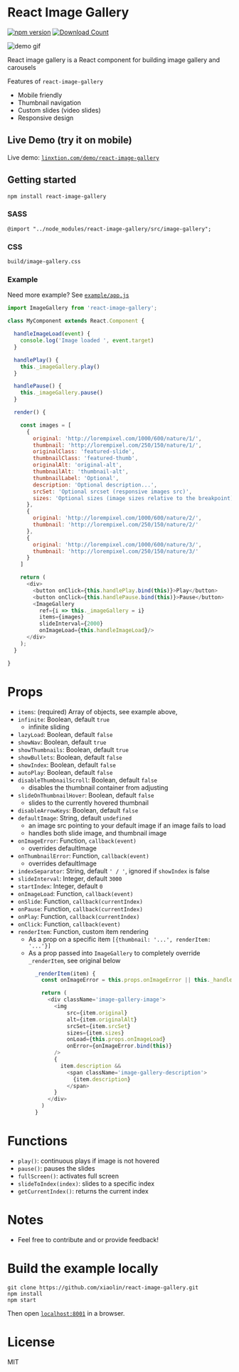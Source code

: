 React Image Gallery
===

[![npm version](https://badge.fury.io/js/react-image-gallery.svg)](https://badge.fury.io/js/react-image-gallery)
[![Download Count](http://img.shields.io/npm/dm/react-image-gallery.svg?style=flat)](http://www.npmjs.com/package/react-image-gallery)

![demo gif](https://github.com/xiaolin/react-image-gallery/raw/master/static/image_gallery.gif)

React image gallery is a React component for building image gallery and carousels

Features of `react-image-gallery`
* Mobile friendly
* Thumbnail navigation
* Custom slides (video slides)
* Responsive design

## Live Demo (try it on mobile)
Live demo: [`linxtion.com/demo/react-image-gallery`](http://linxtion.com/demo/react-image-gallery)

## Getting started

```
npm install react-image-gallery
```

### SASS

```
@import "../node_modules/react-image-gallery/src/image-gallery";
```

### CSS

```
build/image-gallery.css
```

### Example
Need more example? See [`example/app.js`](https://github.com/xiaolin/react-image-gallery/blob/master/example/app.js)
```js
import ImageGallery from 'react-image-gallery';

class MyComponent extends React.Component {

  handleImageLoad(event) {
    console.log('Image loaded ', event.target)
  }

  handlePlay() {
    this._imageGallery.play()
  }

  handlePause() {
    this._imageGallery.pause()
  }

  render() {

    const images = [
      {
        original: 'http://lorempixel.com/1000/600/nature/1/',
        thumbnail: 'http://lorempixel.com/250/150/nature/1/',
        originalClass: 'featured-slide',
        thumbnailClass: 'featured-thumb',
        originalAlt: 'original-alt',
        thumbnailAlt: 'thumbnail-alt',
        thumbnailLabel: 'Optional',
        description: 'Optional description...',
        srcSet: 'Optional srcset (responsive images src)',
        sizes: 'Optional sizes (image sizes relative to the breakpoint)'
      },
      {
        original: 'http://lorempixel.com/1000/600/nature/2/',
        thumbnail: 'http://lorempixel.com/250/150/nature/2/'
      },
      {
        original: 'http://lorempixel.com/1000/600/nature/3/',
        thumbnail: 'http://lorempixel.com/250/150/nature/3/'
      }
    ]

    return (
      <div>
        <button onClick={this.handlePlay.bind(this)}>Play</button>
        <button onClick={this.handlePause.bind(this)}>Pause</button>
        <ImageGallery
          ref={i => this._imageGallery = i}
          items={images}
          slideInterval={2000}
          onImageLoad={this.handleImageLoad}/>
      </div>
    );
  }

}
```

# Props

* `items`: (required) Array of objects, see example above,
* `infinite`: Boolean, default `true`
  * infinite sliding
* `lazyLoad`: Boolean, default `false`
* `showNav`: Boolean, default `true`
* `showThumbnails`: Boolean, default `true`
* `showBullets`: Boolean, default `false`
* `showIndex`: Boolean, default `false`
* `autoPlay`: Boolean, default `false`
* `disableThumbnailScroll`: Boolean, default `false`
  * disables the thumbnail container from adjusting
* `slideOnThumbnailHover`: Boolean, default `false`
  * slides to the currently hovered thumbnail
* `disableArrowKeys`: Boolean, default `false`
* `defaultImage`: String, default `undefined`
  * an image src pointing to your default image if an image fails to load
  * handles both slide image, and thumbnail image
* `onImageError`: Function, `callback(event)`
  * overrides defaultImage
* `onThumbnailError`: Function, `callback(event)`
  * overrides defaultImage
* `indexSeparator`: String, default `' / '`, ignored if `showIndex` is false
* `slideInterval`: Integer, default `3000`
* `startIndex`: Integer, default `0`
* `onImageLoad`: Function, `callback(event)`
* `onSlide`: Function, `callback(currentIndex)`
* `onPause`: Function, `callback(currentIndex)`
* `onPlay`: Function, `callback(currentIndex)`
* `onClick`: Function, `callback(event)`
* `renderItem`: Function, custom item rendering
  * As a prop on a specific item `[{thumbnail: '...', renderItem: '...'}]`
  * As a prop passed into `ImageGallery` to completely override `_renderItem`, see original below
    ```javascript
      _renderItem(item) {
        const onImageError = this.props.onImageError || this._handleImageError

        return (
          <div className='image-gallery-image'>
            <img
                src={item.original}
                alt={item.originalAlt}
                srcSet={item.srcSet}
                sizes={item.sizes}
                onLoad={this.props.onImageLoad}
                onError={onImageError.bind(this)}
            />
            {
              item.description &&
                <span className='image-gallery-description'>
                  {item.description}
                </span>
            }
          </div>
        )
      }
    ```


# Functions

* `play()`: continuous plays if image is not hovered
* `pause()`: pauses the slides
* `fullScreen()`: activates full screen
* `slideToIndex(index)`: slides to a specific index
* `getCurrentIndex()`: returns the current index

# Notes

* Feel free to contribute and or provide feedback!

# Build the example locally

```
git clone https://github.com/xiaolin/react-image-gallery.git
npm install
npm start
```

Then open [`localhost:8001`](http://localhost:8001) in a browser.


# License

MIT
